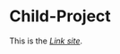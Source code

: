 # Child-Project
This is the *[Link site](https://609aff9cd2a3b42bad031baf--nervous-mahavira-6a8129.netlify.app/)*. 

